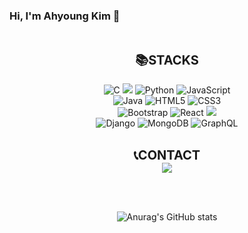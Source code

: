 ### Hi, I'm Ahyoung Kim 👋

<div align="center">

<br/>

  <span style="font-weight: bold; font-size: 20px;">📚STACKS</span><br/>  
<img alt="C" src ="https://img.shields.io/badge/C-A8B9CC.svg?&style=flat-square&logo=C&logoColor=white"/> <img src="https://img.shields.io/badge/C++-00599C?style=flat-square&logo=c%2B%2B&logoColor=white"/> <img alt="Python" src ="https://img.shields.io/badge/Python-3776AB.svg?&style=flat-square&logo=Python&logoColor=white"/> <img alt="JavaScript" src ="https://img.shields.io/badge/JavaScript-F7DF1E.svg?&style=flat-square&logo=JavaScript&logoColor=white"/> <br />
<img alt="Java" src ="https://img.shields.io/badge/Java-744E3B.svg?&style=flat-square&logo=Java&logoColor=white"/> <img alt="HTML5" src ="https://img.shields.io/badge/HTML5-E34F26.svg?&style=flat-square&logo=HTML5&logoColor=white"/> <img alt="CSS3" src ="https://img.shields.io/badge/CSS3-1572B6.svg?&style=flat-square&logo=CSS3&logoColor=white"/>  <br />
<img alt="Bootstrap" src ="https://img.shields.io/badge/Bootstrap-7952B3.svg?&style=flat-square&logo=Bootstrap&logoColor=white"/> <img alt="React" src ="https://img.shields.io/badge/React-61DAFB.svg?&style=flat-square&logo=React&logoColor=white"/> <img src="https://img.shields.io/badge/Node.js-339933?style=flat-square&logo=Node.js&logoColor=white"/>  <br />
<img alt="Django" src ="https://img.shields.io/badge/Django-092E20.svg?&style=flat-square&logo=Django&logoColor=white"/> <img alt="MongoDB" src ="https://img.shields.io/badge/MongoDB-47A248.svg?&style=flat-square&logo=MongoDB&logoColor=white"/>  <img alt="GraphQL" src ="https://img.shields.io/badge/GraphQL-E10098.svg?&style=flat-square&logo=GraphQL&logoColor=white"/>  

<br/>
  <span style="font-weight: bold; font-size: 20px;">📞CONTACT</span><br/>  
<a href="https://www.instagram.com/ayviolett/"><img src="https://img.shields.io/badge/instagram-E4405F?style=flat-square&logo=instagram&logoColor=white" /></a>

<br/><br/>

![Anurag's GitHub stats](https://github-readme-stats.vercel.app/api?username=anuraghazra&theme=radical&show_icons=true)

<!--
**Ahyoung-Kim/Ahyoung-Kim** is a ✨ _special_ ✨ repository because its `README.md` (this file) appears on your GitHub profile.

Here are some ideas to get you started:

- 🔭 I’m currently working on ...
- 🌱 I’m currently learning ...
- 👯 I’m looking to collaborate on ...
- 🤔 I’m looking for help with ...
- 💬 Ask me about ...
- 📫 How to reach me: ...
- 😄 Pronouns: ...
- ⚡ Fun fact: ...
-->
</div>
